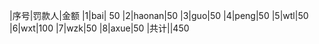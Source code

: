 |序号|罚款人|金额
|1|bai| 50
|2|haonan|50
|3|guo|50
|4|peng|50
|5|wtl|50
|6|wxt|100
|7|wzk|50
|8|axue|50
|共计||450
